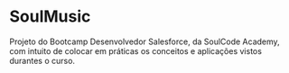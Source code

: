 # SoulMusic
Projeto do Bootcamp Desenvolvedor Salesforce, da SoulCode Academy, com intuito de colocar em práticas os conceitos e aplicações vistos durantes o curso.
